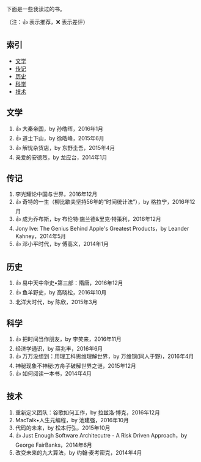 下面是一些我读过的书。

（注：:+1: 表示推荐，:x: 表示差评）

## 索引

- [文学](#文学)
- [传记](#传记)
- [历史](#历史)
- [科学](#科学)
- [技术](#技术)

## 文学

1. :+1: 大秦帝国，by 孙皓晖，2016年1月
1. :+1: 道士下山，by 徐皓峰，2015年6月
1. :+1: 解忧杂货店，by 东野圭吾，2015年4月
1. 亲爱的安德烈，by 龙应台，2014年1月


## 传记

1. 李光耀论中国与世界，2016年12月
1. :+1: 奇特的一生（柳比歇夫坚持56年的“时间统计法”），by 格拉宁，2016年12月
1. :+1: 成为乔布斯，by 布伦特·施兰德&里克·特策利，2016年12月
1. Jony Ive: The Genius Behind Apple's Greatest Products，by Leander Kahney，2014年5月
1. :+1: 邓小平时代，by 傅高义，2014年1月


## 历史

1. :+1: 易中天中华史•第三部：隋唐，2016年12月
1. :+1: 鱼羊野史，by 高晓松，2016年10月
1. 北洋大时代，by 陈欣，2015年3月


## 科学

1. :+1: 把时间当作朋友，by 李笑来，2016年11月
1. 经济学通识，by 薛兆丰，2016年6月
1. :+1: 万万没想到：用理工科思维理解世界，by 万维钢(同人于野)，2016年4月
1. 神秘现象不神秘:方舟子破解世界之谜，2015年12月
1. :+1: 如何阅读一本书，2014年4月


## 技术

1. 重新定义团队：谷歌如何工作，by 拉兹洛·博克，2016年12月
1. MacTalk•人生元编程，by 池建强，2016年10月
1. 代码的未来，by 松本行弘，2015年10月
1. :+1: Just Enough Software Architecutre - A Risk Driven Approach，by George FairBanks，2014年6月
1. 改变未来的九大算法，by 约翰·麦考密克，2014年4月



